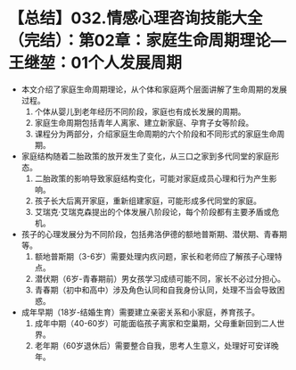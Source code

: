 # 【总结】032.情感心理咨询技能大全（完结）：第02章：家庭生命周期理论—王继堃：01个人发展周期

-   本文介绍了家庭生命周期理论，从个体和家庭两个层面讲解了生命周期的发展过程。
    1.  个体从婴儿到老年经历不同阶段，家庭也有成长发展的周期。
    2.  家庭生命周期包括青年人离家、建立新家庭、孕育子女等阶段。
    3.  课程分为两部分，介绍家庭生命周期的六个阶段和不同形式的家庭生命周期。
-   家庭结构随着二胎政策的放开发生了变化，从三口之家到多代同堂的家庭形态。
    1.  二胎政策的影响导致家庭结构变化，可能对家庭成员心理和行为产生影响。
    2.  孩子长大后离开家庭，重新组建家庭，可能形成多代同堂的家庭。
    3.  艾瑞克·艾瑞克森提出的个体发展八阶段论，每个阶段都有主要矛盾或危机。
-   孩子的心理发展分为不同阶段，包括弗洛伊德的额地普斯期、潜伏期、青春期等。
    1.  额地普斯期（3-6岁）需要处理内疚问题，家长和老师应了解孩子心理特点。
    2.  潜伏期（6岁-青春期前）男女孩学习成绩可能不同，家长不必过分担心。
    3.  青春期（初中和高中）涉及角色认同和自我身份认同，处理不当会导致困惑。
-   成年早期（18岁-结婚生育）需要建立亲密关系和小家庭，养育孩子。
    1.  成年中期（40-60岁）可能面临孩子离家和空巢期，父母重新回到二人世界。
    2.  老年期（60岁退休后）需要整合自我，思考人生意义，处理好可安详晚年。